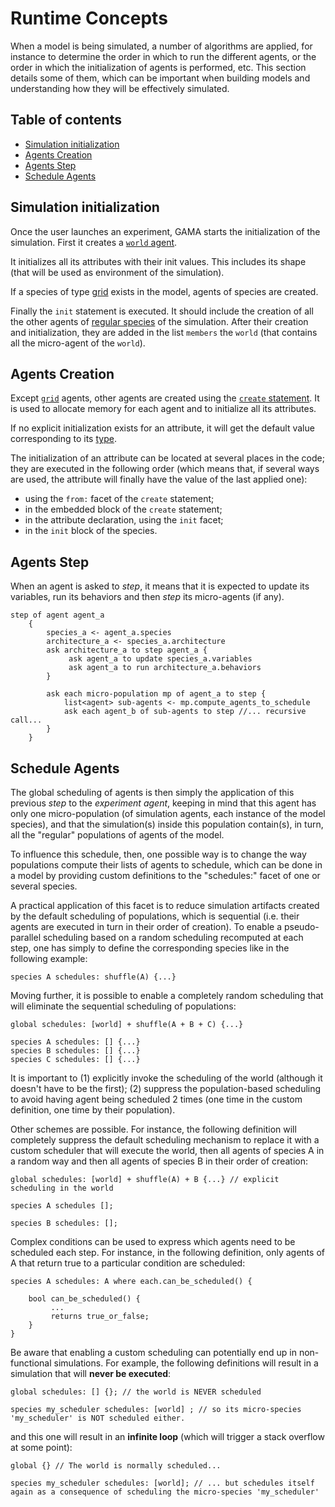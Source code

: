 [//]: # (startConcept|runtime_and_schedulers)
[//]: # (keyword|concept_scheduler)
# Runtime Concepts

When a model is being simulated, a number of algorithms are applied, for instance to determine the order in which to run the different agents, or the order in which the initialization of agents is performed, etc. This section details some of them, which can be important when building models and understanding how they will be effectively simulated.


## Table of contents 

* [Simulation initialization](#simulation-initialization)
* [Agents Creation](#agents-creation)
* [Agents Step](#agents-step)
* [Schedule Agents](#schedule-agents)


## Simulation initialization
Once the user launches an experiment, GAMA starts the initialization of the simulation.
First it creates a [`world` agent](GlobalSpecies).

It initializes all its attributes with their init values. This includes its shape (that will be used as environment of the simulation).

If a species of type [grid](GridSpecies) exists in the model, agents of species are created.

Finally the `init` statement is executed. It should include the creation of all the other agents of [regular species](RegularSpecies) of the simulation. After their creation and initialization, they are added in the list `members` the `world` (that contains all the micro-agent of the `world`).

[//]: # (keyword|concept_optimization)
[//]: # (keyword|statement_create)
[//]: # (keyword|concept_init)
## Agents Creation
Except [`grid`](GridSpecies) agents, other agents are created using the [`create` statement](Statements#create). It is used to allocate memory for each agent and to initialize all its attributes.

If no explicit initialization exists for an attribute, it will get the default value corresponding to its [type](DataTypes).

The initialization of an attribute can be located at several places in the code; they are executed in the following order (which means that, if several ways are used, the attribute will finally have the value of the last applied one):
* using the `from:` facet of the `create` statement;
* in the embedded block of the `create` statement;
* in the attribute declaration, using the `init` facet;
* in the `init` block of the species.

[//]: # (keyword|concept_cycle)
## Agents Step
When an agent is asked to _step_, it means that it is expected to update its variables, run its behaviors and then _step_ its micro-agents (if any).

```
step of agent agent_a
    {
        species_a <- agent_a.species
        architecture_a <- species_a.architecture
        ask architecture_a to step agent_a {
             ask agent_a to update species_a.variables
             ask agent_a to run architecture_a.behaviors
        }

        ask each micro-population mp of agent_a to step {
            list<agent> sub-agents <- mp.compute_agents_to_schedule
            ask each agent_b of sub-agents to step //... recursive call...
        }
    }

```

## Schedule Agents

The global scheduling of agents is then simply the application of this previous _step_ to the _experiment agent_, keeping in mind that this agent has only one micro-population (of simulation agents, each instance of the model species), and that the simulation(s) inside this population contain(s), in turn, all the "regular" populations of agents of the model.

To influence this schedule, then, one possible way is to change the way populations compute their lists of agents to schedule, which can be done in a model by providing custom definitions to the "schedules:" facet of one or several species.

[//]: # (keyword|concept_random)
A practical application of this facet is to reduce simulation artifacts created by the default scheduling of populations, which is sequential (i.e. their agents are executed in turn in their order of creation). To enable a pseudo-parallel scheduling based on a random scheduling recomputed at each step, one has simply to define the corresponding species like in the following example:

```
species A schedules: shuffle(A) {...}
```

Moving further, it is possible to enable a completely random scheduling that will eliminate the sequential scheduling of populations:

```
global schedules: [world] + shuffle(A + B + C) {...}

species A schedules: [] {...}
species B schedules: [] {...}
species C schedules: [] {...}
```

It is important to (1) explicitly invoke the scheduling of the world (although it doesn't have to be the first); (2) suppress the population-based scheduling to avoid having agent being scheduled 2 times (one time in the custom definition, one time by their population).

Other schemes are possible. For instance, the following definition will completely suppress the default scheduling mechanism to replace it with a custom scheduler that will execute the world, then all agents of species A in a random way and then all agents of species B in their order of creation:

```
global schedules: [world] + shuffle(A) + B {...} // explicit scheduling in the world

species A schedules [];

species B schedules: [];

```

Complex conditions can be used to express which agents need to be scheduled each step. For instance, in the following definition, only agents of A that return true to a particular condition are scheduled:

```
species A schedules: A where each.can_be_scheduled() {

    bool can_be_scheduled() {
         ...
         returns true_or_false;
    }
}
```

Be aware that enabling a custom scheduling can potentially end up in non-functional simulations. For example, the following definitions will result in a simulation that will **never be executed**:

```
global schedules: [] {}; // the world is NEVER scheduled
 
species my_scheduler schedules: [world] ; // so its micro-species 'my_scheduler' is NOT scheduled either. 
```

and this one will result in an **infinite loop** (which will trigger a stack overflow at some point):

```
global {} // The world is normally scheduled...

species my_scheduler schedules: [world]; // ... but schedules itself again as a consequence of scheduling the micro-species 'my_scheduler'
```
[//]: # (endConcept|runtime_and_schedulers)